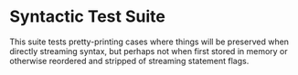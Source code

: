 Syntactic Test Suite
====================

This suite tests pretty-printing cases where things will be preserved when
directly streaming syntax, but perhaps not when first stored in memory or
otherwise reordered and stripped of streaming statement flags.
